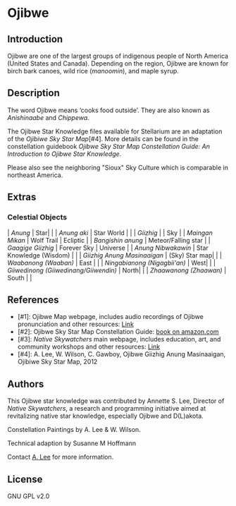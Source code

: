 # Ojibwe

## Introduction

Ojibwe are one of the largest groups of indigenous people of North America
(United States and Canada). Depending on the region, Ojibwe are known for birch
bark canoes, wild rice (_manoomin_), and maple syrup.

## Description

The word Ojibwe means ‘cooks food outside’. They are also known as
_Anishinaabe_ and _Chippewa_.

The Ojibwe Star Knowledge files available for Stellarium are an adaptation of
the _Ojibiwe Sky Star Map_[#4]. More details can be found in the constellation
guidebook _Ojibwe Sky Star Map Constellation Guide: An Introduction to Ojibwe
Star Knowledge_.

Please also see the neighboring "Sioux" Sky Culture which is comparable in
northeast America.

## Extras

### Celestial Objects

| _Anung_ | Star| |
| _Anung aki_ | Star World | |
| _Giizhig_ | | Sky |
| _Maingan Mikan_ | Wolf Trail | Ecliptic |
| _Bangishin anung_ | Meteor/Falling star |
| _Gaagige Giizhig_ | Forever Sky | Universe |
| _Anung Nibwakawin_ | Star Knowledge (Wisdom) | |
| _Giizhig Anung Masinaaigan_ | (Sky) Star map| |
| _Waabanong (Waaban)_ | East | |
| _Ningabianong (Nigagbii'an)_ | West| |
| _Giiwedinong (Giiwedinang/Giiwendin)_ | North| |
| _Zhaawanong (Zhaawan)_ | South | |

## References

 - [#1]: Ojibwe Map webpage, includes audio recordings of Ojibwe pronunciation and other resources: [Link](http://web.stcloudstate.edu/aslee/OJIBWEMAP/home.html)
 - [#2]: Ojibwe Sky Star Map Constellation Guide: [book on amazon.com](https://www.amazon.com/Ojibwe-Sky-Star-Map-Constellation/dp/0615986781)
 - [#3]: _Native Skywatchers_ main webpage, includes education, art, and community workshops and other resources: [Link](http://www.nativeskywatchers.com)
 - [#4]: A. Lee, W. Wilson, C. Gawboy, Ojibwe Giizhig Anung Masinaaigan, Ojibiwe Sky Star Map, 2012

## Authors

This Ojibwe star knowledge was contributed by Annette S. Lee, Director of
_Native Skywatchers_, a research and programming initiative aimed at
revitalizing native star knowledge, especially Ojibwe and D(L)akota.

Constellation Paintings by A. Lee & W. Wilson.

Technical adaption by Susanne M Hoffmann

Contact [A. Lee](mailto:aslee@stcloudstate.edu) for more information.

## License

GNU GPL v2.0
